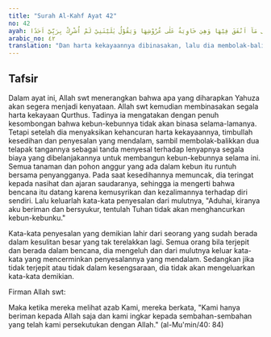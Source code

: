 ```yaml
---
title: "Surah Al-Kahf Ayat 42"
no: 42
ayah: وَاُحِيْطَ بِثَمَرِهٖ فَاَصْبَحَ يُقَلِّبُ كَفَّيْهِ عَلٰى مَآ اَنْفَقَ فِيْهَا وَهِيَ خَاوِيَةٌ عَلٰى عُرُوْشِهَا وَيَقُوْلُ يٰلَيْتَنِيْ لَمْ اُشْرِكْ بِرَبِّيْٓ اَحَدًا
arabic_no: ٤٢
translation: "Dan harta kekayaannya dibinasakan, lalu dia membolak-balikkan kedua telapak tangannya (tanda menyesal) terhadap apa yang telah dia belanjakan untuk itu, sedang pohon anggur roboh bersama penyangganya (para-para) lalu dia berkata, “Betapa sekiranya dahulu aku tidak mempersekutukan Tuhanku dengan sesuatu pun.”"
---
```


## Tafsir

Dalam ayat ini, Allah swt menerangkan bahwa apa yang diharapkan Yahuza akan segera menjadi kenyataan. Allah swt kemudian membinasakan segala harta kekayaan Qurthus. Tadinya ia mengatakan dengan penuh kesombongan bahwa kebun-kebunnya tidak akan binasa selama-lamanya. Tetapi setelah dia menyaksikan kehancuran harta kekayaannya, timbullah kesedihan dan penyesalan yang mendalam, sambil membolak-balikkan dua telapak tangannya sebagai tanda menyesal terhadap lenyapnya segala biaya yang dibelanjakannya untuk membangun kebun-kebunnya selama ini. Semua tanaman dan pohon anggur yang ada dalam kebun itu runtuh bersama penyangganya. Pada saat kesedihannya memuncak, dia teringat kepada nasihat dan ajaran saudaranya, sehingga ia mengerti bahwa bencana itu datang karena kemusyrikan dan kezalimannya terhadap diri sendiri. Lalu keluarlah kata-kata penyesalan dari mulutnya, "Aduhai, kiranya aku beriman dan bersyukur, tentulah Tuhan tidak akan menghancurkan kebun-kebunku."

Kata-kata penyesalan yang demikian lahir dari seorang yang sudah berada dalam kesulitan besar yang tak terelakkan lagi. Semua orang bila terjepit dan berada dalam bencana, dia mengeluh dan dari mulutnya keluar kata-kata yang mencerminkan penyesalannya yang mendalam. Sedangkan jika tidak terjepit atau tidak dalam kesengsaraan, dia tidak akan mengeluarkan kata-kata demikian.

Firman Allah swt:

Maka ketika mereka melihat azab Kami, mereka berkata, "Kami hanya beriman kepada Allah saja dan kami ingkar kepada sembahan-sembahan yang telah kami persekutukan dengan Allah." (al-Mu'min/40: 84)